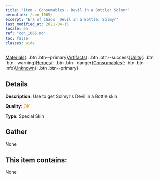 ```yaml
---
title: "Item - Consumables - Devil in a Bottle: Solmyr"
permalink: /con_1065/
excerpt: "Era of Chaos  Devil in a Bottle: Solmyr"
last_modified_at: 2021-04-15
locale: en
ref: "con_1065.md"
toc: false
classes: wide
---
```

 [Materials](/Items/){: .btn .btn--primary}[Artifacts](/Items/Artifacts/){: .btn .btn--success}[Units](/Items/Units/){: .btn .btn--warning}[Heroes](/Items/Heroes/){: .btn .btn--danger}[Consumables](/Items/Consumables/){: .btn .btn--info}[Unknown](/Items/Unknown/){: .btn .btn--primary}

## Details
 **Description:** Use to get Solmyr's Devil in a Bottle skin

 **Quality:** <span style="color: #FF8C00">OK</span>

 **Type:** Special Skin

## Gather

  None

## This item contains:

  None

